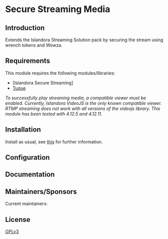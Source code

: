 # Secure Streaming Media 

## Introduction

Extends the Islandora Streaming Solution pack by securing the stream using wrench tokens and Wowza.

## Requirements

This module requires the following modules/libraries:

* [Islandora Secure Streaming]
* [Tuque](https://github.com/islandora/tuque)

*To successfully play streaming media, a compatible viewer must be enabled. Currently, Islandora VideoJS is the only known compatible viewer. RTMP streaming does not work with all versions of the videojs library. This module has been tested with 4.12.5 and 4.12.11.*

## Installation

Install as usual, see [this](https://drupal.org/documentation/install/modules-themes/modules-7) for further information.

## Configuration


## Documentation



## Maintainers/Sponsors
Current maintainers:


## License

[GPLv3](http://www.gnu.org/licenses/gpl-3.0.txt)
